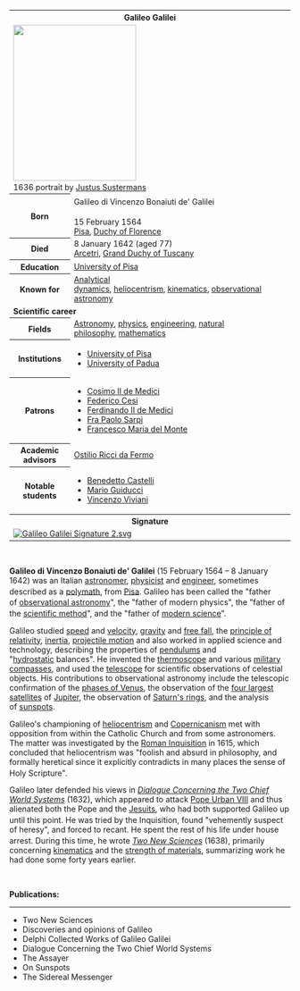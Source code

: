 <table class="infobox biography vcard">
<tbody>
<tr>
<th colspan="2">
<div class="fn">Galileo Galilei</div>
</th>
</tr>
<tr>
<td colspan="2"><a class="image" href="220px-Justus_Sustermans_-_Portrait_of_Galileo_Galilei,_1636.jpg"><img src="220px-Justus_Sustermans_-_Portrait_of_Galileo_Galilei,_1636.jpg" srcset="220px-Justus_Sustermans_-_Portrait_of_Galileo_Galilei,_1636.jpg" width="220" height="279" data-file-width="2500" data-file-height="3176" /></a>
<div>1636 portrait by&nbsp;<a title="Justus Sustermans" href="https://en.wikipedia.org/wiki/Justus_Sustermans">Justus Sustermans</a></div>
</td>
</tr>
<tr>
<th scope="row">Born</th>
<td>
<div class="nickname">Galileo di Vincenzo Bonaiuti de' Galilei<sup id="cite_ref-1" class="reference"></sup></div>
<br />15 February 1564<sup id="cite_ref-FOOTNOTEDrake19781_2-0" class="reference"></sup><br />
<div class="birthplace"><a title="Pisa" href="https://en.wikipedia.org/wiki/Pisa">Pisa</a>,&nbsp;<a title="Duchy of Florence" href="https://en.wikipedia.org/wiki/Duchy_of_Florence">Duchy of Florence</a></div>
</td>
</tr>
<tr>
<th scope="row">Died</th>
<td>8 January 1642&nbsp;(aged&nbsp;77)<br />
<div class="deathplace"><a title="Arcetri" href="https://en.wikipedia.org/wiki/Arcetri">Arcetri</a>,&nbsp;<a title="Grand Duchy of Tuscany" href="https://en.wikipedia.org/wiki/Grand_Duchy_of_Tuscany">Grand Duchy of Tuscany</a></div>
</td>
</tr>
<tr>
<th scope="row">Education</th>
<td><a title="University of Pisa" href="https://en.wikipedia.org/wiki/University_of_Pisa">University of Pisa</a></td>
</tr>
<tr>
<th scope="row">Known&nbsp;for</th>
<td><a title="Analytical dynamics" href="https://en.wikipedia.org/wiki/Analytical_dynamics">Analytical dynamics</a>,&nbsp;<a title="Heliocentrism" href="https://en.wikipedia.org/wiki/Heliocentrism">heliocentrism</a>,&nbsp;<a title="Kinematics" href="https://en.wikipedia.org/wiki/Kinematics">kinematics</a>,&nbsp;<a title="Observational astronomy" href="https://en.wikipedia.org/wiki/Observational_astronomy">observational astronomy</a></td>
</tr>
<tr>
<td colspan="2"><strong>Scientific career</strong></td>
</tr>
<tr>
<th scope="row">Fields</th>
<td class="category"><a title="Astronomy" href="https://en.wikipedia.org/wiki/Astronomy">Astronomy</a>,&nbsp;<a title="Physics" href="https://en.wikipedia.org/wiki/Physics">physics</a>,&nbsp;<a title="Engineering" href="https://en.wikipedia.org/wiki/Engineering">engineering</a>,&nbsp;<a title="Natural philosophy" href="https://en.wikipedia.org/wiki/Natural_philosophy">natural philosophy</a>,&nbsp;<a title="Mathematics" href="https://en.wikipedia.org/wiki/Mathematics">mathematics</a></td>
</tr>
<tr>
<th scope="row">Institutions</th>
<td>
<div class="plainlist">
<ul>
<li><a title="University of Pisa" href="https://en.wikipedia.org/wiki/University_of_Pisa">University of Pisa</a></li>
<li><a title="University of Padua" href="https://en.wikipedia.org/wiki/University_of_Padua">University of Padua</a></li>
</ul>
</div>
</td>
</tr>
<tr class="note">
<th scope="row">Patrons</th>
<td>
<div class="plainlist">
<ul>
<li><a class="mw-redirect" title="Cosimo II de Medici" href="https://en.wikipedia.org/wiki/Cosimo_II_de_Medici">Cosimo II de Medici</a></li>
<li><a title="Federico Cesi" href="https://en.wikipedia.org/wiki/Federico_Cesi">Federico Cesi</a></li>
<li><a class="mw-redirect" title="Ferdinando II de Medici" href="https://en.wikipedia.org/wiki/Ferdinando_II_de_Medici">Ferdinando II de Medici</a></li>
<li><a class="mw-redirect" title="Fra Paolo Sarpi" href="https://en.wikipedia.org/wiki/Fra_Paolo_Sarpi">Fra Paolo Sarpi</a></li>
<li><a title="Francesco Maria del Monte" href="https://en.wikipedia.org/wiki/Francesco_Maria_del_Monte">Francesco Maria del Monte</a></li>
</ul>
</div>
</td>
</tr>
<tr>
<th scope="row">Academic advisors</th>
<td><a class="mw-redirect" title="Ostilio Ricci da Fermo" href="https://en.wikipedia.org/wiki/Ostilio_Ricci_da_Fermo">Ostilio Ricci da Fermo</a></td>
</tr>
<tr>
<th scope="row">Notable students</th>
<td>
<div class="plainlist">
<ul>
<li><a title="Benedetto Castelli" href="https://en.wikipedia.org/wiki/Benedetto_Castelli">Benedetto Castelli</a></li>
<li><a title="Mario Guiducci" href="https://en.wikipedia.org/wiki/Mario_Guiducci">Mario Guiducci</a></li>
<li><a title="Vincenzo Viviani" href="https://en.wikipedia.org/wiki/Vincenzo_Viviani">Vincenzo Viviani</a></li>
</ul>
</div>
</td>
</tr>
<tr>
<th colspan="2">Signature</th>
</tr>
<tr>
<td colspan="2"><a class="image" href="130px-Galileo_Galilei_Signature_2.svg.png"><img src="130px-Galileo_Galilei_Signature_2.svg.png" srcset="130px-Galileo_Galilei_Signature_2.svg.png" alt="Galileo Galilei Signature 2.svg" width="130" height="57" data-file-width="140" data-file-height="61" /></a></td>
</tr>
</tbody>
</table>
</br>

<p><strong>Galileo di Vincenzo Bonaiuti de' Galilei</strong>&nbsp;(15 February 1564&nbsp;&ndash; 8 January 1642) was an Italian <a title="Astronomer" href="https://en.wikipedia.org/wiki/Astronomer">astronomer</a>,&nbsp;<a title="Physicist" href="https://en.wikipedia.org/wiki/Physicist">physicist</a>&nbsp;and&nbsp;<a title="Engineer" href="https://en.wikipedia.org/wiki/Engineer">engineer</a>, sometimes described as a&nbsp;<a title="Polymath" href="https://en.wikipedia.org/wiki/Polymath">polymath</a>, from&nbsp;<a title="Pisa" href="https://en.wikipedia.org/wiki/Pisa">Pisa</a>.<sup id="cite_ref-3" class="reference"></sup>&nbsp;Galileo has been called the "father of&nbsp;<a title="Observational astronomy" href="https://en.wikipedia.org/wiki/Observational_astronomy">observational astronomy</a>",<sup id="cite_ref-4" class="reference"></sup>&nbsp;the "father of modern physics",<sup id="cite_ref-5" class="reference"></sup><sup id="cite_ref-Einstein_6-0" class="reference"></sup>&nbsp;the "father of the&nbsp;<a title="Scientific method" href="https://en.wikipedia.org/wiki/Scientific_method">scientific method</a>",<sup id="cite_ref-7" class="reference"></sup>&nbsp;and the "father of&nbsp;<a class="mw-redirect" title="Modern science" href="https://en.wikipedia.org/wiki/Modern_science">modern science</a>".<sup id="cite_ref-8" class="reference"></sup></p>
<p>Galileo studied&nbsp;<a title="Speed" href="https://en.wikipedia.org/wiki/Speed">speed</a>&nbsp;and&nbsp;<a title="Velocity" href="https://en.wikipedia.org/wiki/Velocity">velocity</a>,&nbsp;<a title="Gravity" href="https://en.wikipedia.org/wiki/Gravity">gravity</a>&nbsp;and&nbsp;<a title="Free fall" href="https://en.wikipedia.org/wiki/Free_fall">free fall</a>, the&nbsp;<a title="Principle of relativity" href="https://en.wikipedia.org/wiki/Principle_of_relativity">principle of relativity</a>,&nbsp;<a title="Inertia" href="https://en.wikipedia.org/wiki/Inertia">inertia</a>,&nbsp;<a title="Projectile motion" href="https://en.wikipedia.org/wiki/Projectile_motion">projectile motion</a>&nbsp;and also worked in applied science and technology, describing the properties of&nbsp;<a class="mw-redirect" title="Pendulums" href="https://en.wikipedia.org/wiki/Pendulums">pendulums</a>&nbsp;and "<a class="mw-redirect" title="Hydrostatic" href="https://en.wikipedia.org/wiki/Hydrostatic">hydrostatic</a>&nbsp;balances". He invented the&nbsp;<a title="Thermoscope" href="https://en.wikipedia.org/wiki/Thermoscope">thermoscope</a>&nbsp;and various&nbsp;<a title="Sector (instrument)" href="https://en.wikipedia.org/wiki/Sector_(instrument)">military compasses</a>, and used the&nbsp;<a title="Telescope" href="https://en.wikipedia.org/wiki/Telescope">telescope</a>&nbsp;for scientific observations of celestial objects. His contributions to observational astronomy include the telescopic confirmation of the&nbsp;<a title="Phases of Venus" href="https://en.wikipedia.org/wiki/Phases_of_Venus">phases of Venus</a>, the observation of the&nbsp;<a class="mw-redirect" title="Galilean Moons" href="https://en.wikipedia.org/wiki/Galilean_Moons">four largest satellites</a>&nbsp;of&nbsp;<a title="Jupiter" href="https://en.wikipedia.org/wiki/Jupiter">Jupiter</a>, the observation of&nbsp;<a class="mw-redirect" title="Saturn's rings" href="https://en.wikipedia.org/wiki/Saturn%27s_rings">Saturn's rings</a>, and the analysis of&nbsp;<a class="mw-redirect" title="Sunspots" href="https://en.wikipedia.org/wiki/Sunspots">sunspots</a>.</p>
<p>Galileo's championing of&nbsp;<a title="Heliocentrism" href="https://en.wikipedia.org/wiki/Heliocentrism">heliocentrism</a>&nbsp;and&nbsp;<a title="Copernican heliocentrism" href="https://en.wikipedia.org/wiki/Copernican_heliocentrism">Copernicanism</a>&nbsp;met with opposition from within the Catholic Church and from some astronomers. The matter was investigated by the&nbsp;<a title="Roman Inquisition" href="https://en.wikipedia.org/wiki/Roman_Inquisition">Roman Inquisition</a>&nbsp;in 1615, which concluded that heliocentrism was "foolish and absurd in philosophy, and formally heretical since it explicitly contradicts in many places the sense of Holy Scripture".<sup id="cite_ref-FOOTNOTEHannam2009329&ndash;344_9-0" class="reference"></sup><sup id="cite_ref-FOOTNOTESharratt1994127&ndash;131_10-0" class="reference"></sup><sup id="cite_ref-FOOTNOTEFinocchiaro201074_11-0" class="reference"></sup></p>
<p>Galileo later defended his views in&nbsp;<em><a title="Dialogue Concerning the Two Chief World Systems" href="https://en.wikipedia.org/wiki/Dialogue_Concerning_the_Two_Chief_World_Systems">Dialogue Concerning the Two Chief World Systems</a></em>&nbsp;(1632), which appeared to attack&nbsp;<a title="Pope Urban VIII" href="https://en.wikipedia.org/wiki/Pope_Urban_VIII">Pope Urban VIII</a>&nbsp;and thus alienated both the Pope and the&nbsp;<a class="mw-redirect" title="Jesuits" href="https://en.wikipedia.org/wiki/Jesuits">Jesuits</a>, who had both supported Galileo up until this point.<sup id="cite_ref-FOOTNOTEHannam2009329&ndash;344_9-1" class="reference"></sup>&nbsp;He was tried by the Inquisition, found "vehemently suspect of heresy", and forced to recant. He spent the rest of his life under house arrest.<sup id="cite_ref-FOOTNOTEFinocchiaro199747_12-0" class="reference"></sup><sup id="cite_ref-FOOTNOTEHilliam200596_13-0" class="reference"></sup>&nbsp;During this time, he wrote&nbsp;<em><a title="Two New Sciences" href="https://en.wikipedia.org/wiki/Two_New_Sciences">Two New Sciences</a></em>&nbsp;(1638), primarily concerning&nbsp;<a title="Kinematics" href="https://en.wikipedia.org/wiki/Kinematics">kinematics</a>&nbsp;and the&nbsp;<a title="Strength of materials" href="https://en.wikipedia.org/wiki/Strength_of_materials">strength of materials</a>, summarizing work he had done some forty years earlier.</p>

</br>
<p><strong> Publications: </strong></p>
<hr>
<ul>


 <li><a target="_blank" href="https://github.com/manjunath5496/Galileo-Galilei-Publications/blob/master/tst(128).pdf" style="text-decoration:none;">Two New Sciences</a></li>
                            
 <li><a target="_blank" href="https://github.com/manjunath5496/Galileo-Galilei-Publications/blob/master/tst(129).pdf" style="text-decoration:none;">Discoveries and opinions of Galileo</a></li>
 <li><a target="_blank" href="https://github.com/manjunath5496/Galileo-Galilei-Publications/blob/master/tst(130).pdf" style="text-decoration:none;">Delphi Collected Works of Galileo Galilei</a></li>
                            
 <li><a target="_blank" href="https://github.com/manjunath5496/Galileo-Galilei-Publications/blob/master/tst(131).pdf" style="text-decoration:none;">Dialogue Concerning the Two Chief World Systems</a></li>
 
  <li><a target="_blank" href="https://github.com/manjunath5496/Galileo-Galilei-Publications/blob/master/tst(132).pdf" style="text-decoration:none;">The Assayer</a></li>
                            
 <li><a target="_blank" href="https://github.com/manjunath5496/Galileo-Galilei-Publications/blob/master/tst(133).pdf" style="text-decoration:none;">On Sunspots</a></li>
 
  <li><a target="_blank" href="https://github.com/manjunath5496/Galileo-Galilei-Publications/blob/master/tst(134).pdf" style="text-decoration:none;">The Sidereal Messenger</a></li>
                           
</ul>

</br>
